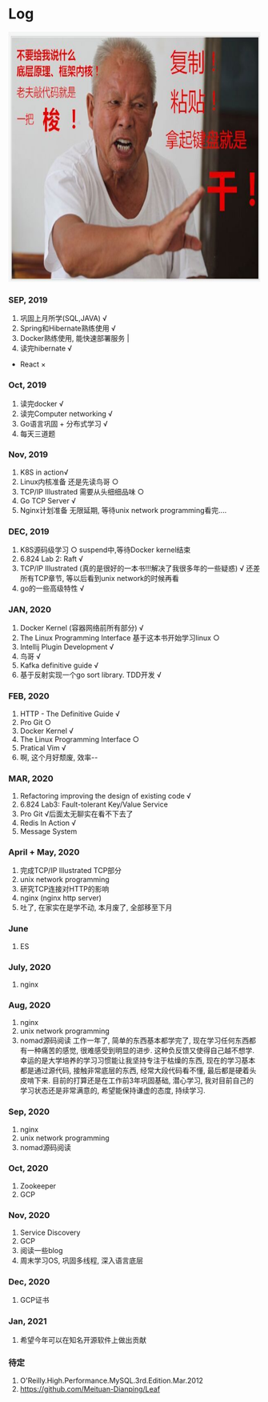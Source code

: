 # Log

<div align=center>
<img src="https://github.com/zzzyyyxxxmmm/basics/blob/master/image/1.png" width="700" height="500">
</div>

### SEP, 2019
1. 巩固上月所学(SQL,JAVA) √
2. Spring和Hibernate熟练使用 √
3. Docker熟练使用, 能快速部署服务 |
4. 读完hibernate √
* React ×

### Oct, 2019
1. 读完docker √
2. 读完Computer networking √
3. Go语言巩固 + 分布式学习 √
4. 每天三道题

### Nov, 2019
1. K8S in action√
2. Linux内核准备 还是先读鸟哥 ○
3. TCP/IP Illustrated 需要从头细细品味 ○
4. Go TCP Server √
5. Nginx计划准备 无限延期, 等待unix network programming看完....

### DEC, 2019
1. K8S源码级学习 ○ suspend中,等待Docker kernel结束
2. 6.824 Lab 2: Raft √
3. TCP/IP Illustrated (真的是很好的一本书!!!解决了我很多年的一些疑惑) √ 还差所有TCP章节, 等以后看到unix network的时候再看
4. go的一些高级特性 √ 

### JAN, 2020
1. Docker Kernel (容器网络前所有部分) √
2. The Linux Programming Interface 基于这本书开始学习linux ○
3. Intellij Plugin Development √
4. 鸟哥 √
5. Kafka definitive guide √
6. 基于反射实现一个go sort library. TDD开发 √

### FEB, 2020
1. HTTP - The Definitive Guide √
2. Pro Git ○
3. Docker Kernel √
4. The Linux Programming Interface ○ 
5. Pratical Vim √
6. 啊, 这个月好颓废, 效率--

### MAR, 2020
1. Refactoring improving the design of existing code √
2. 6.824 Lab3: Fault-tolerant Key/Value Service
3. Pro Git √后面太无聊实在看不下去了
4. Redis In Action √ 
5. Message System

### April + May, 2020
1. 完成TCP/IP Illustrated TCP部分
2. unix network programming
3. 研究TCP连接对HTTP的影响
4. nginx (nginx http server)
5. 吐了, 在家实在是学不动, 本月废了, 全部移至下月

### June
1. ES

### July, 2020
1. nginx

### Aug, 2020
1. nginx
2. unix network programming 
3. nomad源码阅读
工作一年了, 简单的东西基本都学完了, 现在学习任何东西都有一种痛苦的感觉, 很难感受到明显的进步. 这种负反馈又使得自己越不想学. 幸运的是大学培养的学习习惯能让我坚持专注于枯燥的东西, 现在的学习基本都是通过源代码, 接触非常底层的东西, 经常大段代码看不懂, 最后都是硬着头皮啃下来. 目前的打算还是在工作前3年巩固基础, 潜心学习, 我对目前自己的学习状态还是非常满意的, 希望能保持谦虚的态度, 持续学习.

### Sep, 2020
1. nginx
2. unix network programming 
3. nomad源码阅读

### Oct, 2020
1. Zookeeper
2. GCP

### Nov, 2020
1. Service Discovery
2. GCP
3. 阅读一些blog
4. 周末学习OS, 巩固多线程, 深入语言底层

### Dec, 2020
1. GCP证书

### Jan, 2021
1. 希望今年可以在知名开源软件上做出贡献

### 待定
1. O'Reilly.High.Performance.MySQL.3rd.Edition.Mar.2012
2. https://github.com/Meituan-Dianping/Leaf